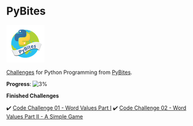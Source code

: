 # PyBites

![PyBites Logo](./pybites.png "PyBites Logo")

[Challenges](https://pybit.es/pages/challenges.html) for Python Programming from [PyBites](https://pybit.es/).

**Progress**: ![3%](https://progress-bar.dev/3)

**Finished Challenges**

:heavy_check_mark: [Code Challenge 01 - Word Values Part I](https://github.com/Carlosma7/PyBites-Challenge/tree/main/01)
:heavy_check_mark: [Code Challenge 02 - Word Values Part II - A Simple Game](https://github.com/Carlosma7/PyBites-Challenge/tree/main/02)

